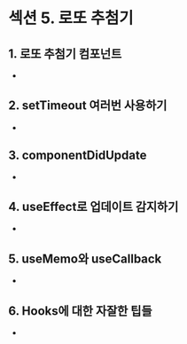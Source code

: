 # 섹션 5. 로또 추첨기

## 1. 로또 추첨기 컴포넌트

-

## 2. setTimeout 여러번 사용하기

-

## 3. componentDidUpdate

-

## 4. useEffect로 업데이트 감지하기

-

## 5. useMemo와 useCallback

-

## 6. Hooks에 대한 자잘한 팁들

-
